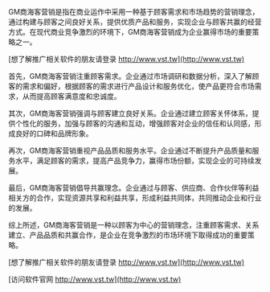 GM商海客营销是指在商业运作中采用一种基于顾客需求和市场趋势的营销理念，通过构建与顾客之间良好关系，提供优质产品和服务，实现企业与顾客共赢的经营方式。在现代商业竞争激烈的环境下，GM商海客营销成为企业赢得市场的重要策略之一。

[想了解推广相关软件的朋友请登录 http://www.vst.tw](http://www.vst.tw)

首先，GM商海客营销注重顾客需求。企业通过市场调研和数据分析，深入了解顾客的需求和偏好，根据顾客的需求进行产品设计和服务优化，使产品更符合市场需求，从而提高顾客满意度和忠诚度。

其次，GM商海客营销强调与顾客建立良好关系。企业通过建立顾客关怀体系，提供个性化的服务，加强与顾客的沟通和互动，增强顾客对企业的信任和认同感，形成良好的口碑和品牌形象。

再次，GM商海客营销重视产品品质和服务水平。企业通过不断提升产品质量和服务水平，满足顾客的需求，提高产品竞争力，赢得市场份额，实现企业的可持续发展。

最后，GM商海客营销倡导共赢理念。企业通过与顾客、供应商、合作伙伴等利益相关方的合作，实现资源共享和利益共享，形成利益共同体，共同推动企业和行业的发展。

综上所述，GM商海客营销是一种以顾客为中心的营销理念，注重顾客需求、关系建立、产品品质和共赢合作，是企业在竞争激烈的市场环境下取得成功的重要策略。

[想了解推广相关软件的朋友请登录 http://www.vst.tw](http://www.vst.tw)


[访问软件官网 http://www.vst.tw](http://www.vst.tw)

